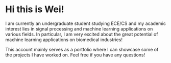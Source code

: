 # Hi this is Wei! 
I am currently an undergraduate student studying ECE/CS and my academic interest lies in signal processing and machine learning applications on various fields. In particular, I am very excited about the great potential of machine learning applications on biomedical industries! 

This account mainly serves as a portfolio where I can showcase some of the projects I have worked on. Feel free if you have any questions! 
